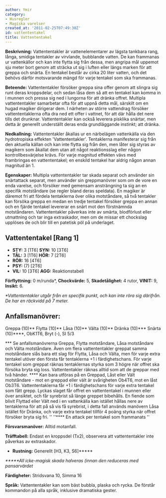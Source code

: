 ```yaml
---
author: Ymir
category:
- Husregler
- Magiska varelser
created_at: '2011-02-25T07:49:30Z'
id: vattententakel
title: Vattententakel
---
```

**Beskrivning:** Vattententakler är vattenelementarer av lägsta tankbara rang, långa, smidiga tentakler av virvlande, bubblande vatten. De kan frammanas ur vattenkällor och kan inte flytta sig från dessa, men angripa mål uppemot sju meter bort genom att sträcka ut sig i luften eller längs marken för att greppa och snärta. En tentakel består av cirka 20 liter vatten, och det behövs därför motsvarande mängd för varje tentakel som ska frammanas.

**Beteende:** Vattententakler försöker greppa sina offer genom att slingra sig runt deras kroppsdelar, och sedan låsa dem så att en tentakel kan komma in i munnen och pressa sig ned i lungorna för att dränka offret. Multipla vattententakler samarbetar ofta för att uppnå detta mål, särskilt om en hugad magiker dirigerar dem. I närheten av större vattendrag försöker vattententaklerna ofta dra ned ett offer i vattnet, för att där hålla det nere tills det drunknar. Vattententakler kan också leverera pisklika snärtar, men detta är generellt underställt deras enda grundläggande instinkt; att dränka.

**Nedkallning:** Vattententakler åkallas ur en närbelägen vattenkälla via den hydrotropiska effekten 'Vattententakler'. Tentaklerna manifesterar sig från den aktuella källan och kan inte flytta sig från den, men låter sig styras av magikern som åkallat dem utan att något reaktionsslag eller någon kontrollbesvärjelse krävs. För varje magnitud effekten vävs med frambringas en vattententakel; en enskild tentakel har aldrig någon annan magnitud än 1.

**Egenskaper:** Multipla vattententakler tar skada separat och använder sin snärtattack separat, men använder sin greppmanövrer som om de vore en enda varelse, och försöker med gemensam ansträngning ta sig an en specifik motståndare (se regler bland deras speldata). En magiker är däremot fri att fördela tentaklerna över olika motståndare, så två tentakler kan försöka greppa en medan en tredje tentakel försöker greppa en annan och en fjärde tentakel levererar en snärt mot den förstnämnda motståndaren. Vattententakler påverkas inte av smärta, blodförlust eller utmattning och tar inga extraskador, men om de missar ett chockslag upplöses de och blir till en patetisk pöl på underlaget.

## Vattententakel \[Rang 1\]

-   **STY:** 3 \[1T6\] **SYN:** 10 \[3T6\]
-   **TÅL:** 3 \[1T6\] **HÖR:** 7 \[2T6\]
-   **RÖR:** 16 \[4T6\]
-   **PSY:** (7) \[2T6\]
-   **VIL:** 10 \[3T6\] **AGG:** Reaktionstabell

**Förflyttning:** 0 m/runda\*, **Chockvärde:** 5, **Skadetålighet:** 4 rutor, **VINIT:** 9, **Insikt:** 6.

*\*Vattententakler utgår från en specifik punkt, och kan inte röra sig därifrån. De har en räckvidd på 7 meter.*

## Anfallsmanövrer:

Greppa (10)\*\*
Flytta (10)\*\*
Låsa (10)\*\*
Välta (10)\*\*
Dränka (10)\*\*\*
Snärta (10)\*\*\*\*, ObK1T6, Bryt (-), SI 5/3

*\*\* Se anfallsmanövrerna Greppa, Flytta motståndare, Låsa motståndare och Välta motståndare. Även om flera vattententakler greppat samma motståndare slås bara ett slag för Flytta, Låsa och Välta, men för varje extra tentakel utöver den första får tentaklerna +1 i färdighetschans. För varje tentakel som greppat räknas tentaklernas styrka som 3 högre när offret ska försöka bryta sig loss. Vattententakler räknas alltid som att de greppar med två händer.
*\*\*\* Kan bara utföras på en Greppad, Låst eller Vält motståndare - mot en greppad eller vält är svårigheten Ob4T6, mot en låst Ob3T6. Vattententaklerna får +1 i färdighetschans för varje extra tentakel som fått grepp. Lyckas slaget får offret en vattententakel i munnen eller över ansiktet, och får syrebrist så länge greppet bibehålls. En fiende som blivit Flyttad eller Vält ned i en vattenkälla kan istället hållas nere av tentaklerna för att på så vis få syrebrist, i detta fall används manövern Låsa istället för Dränka, och varje extra tentakel tillför 4 poäng styrka när offret försöker bryta sig fri. ''
''\*\*\*\* En attack per tentakel som frammanats ''

**Försvarsmanöver:** Alltid motanfall.

**Träfftabell:** Endast en kroppsdel (Tx2), observera att vattententakler inte påverkas av extraskador.

-   **Rustning:** Generellt \[H3, K3, S6\]\*\*\*\*\*

*\*\*\*\*\*All icke-magisk skada halveras (innan den reduceras med pansarvärdet*

**Färdigheter:** Stridsvana 10, Simma 16

**Språk:** Vattententakler kan som bäst bubbla, plaska och rycka. De förstår kommandon på alla språk, inklusive dramatiska gester.